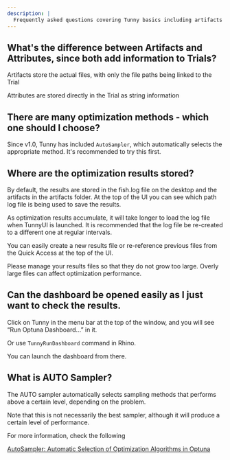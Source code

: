 ```yaml
---
description: |
  Frequently asked questions covering Tunny basics including artifacts vs attributes, optimization method selection, result storage, and dashboard access.
---
```


## What's the difference between Artifacts and Attributes, since both add information to Trials?

Artifacts store the actual files, with only the file paths being linked to the
Trial

Attributes are stored directly in the Trial as string information

## There are many optimization methods - which one should I choose?

Since v1.0, Tunny has included `AutoSampler`, which automatically selects the
appropriate method. It's recommended to try this first.

## Where are the optimization results stored?

By default, the results are stored in the fish.log file on the desktop and the
artifacts in the artifacts folder. At the top of the UI you can see which path
log file is being used to save the results.

As optimization results accumulate, it will take longer to load the log file
when TunnyUI is launched. It is recommended that the log file be re-created to a
different one at regular intervals.

You can easily create a new results file or re-reference previous files from the
Quick Access at the top of the UI.

Please manage your results files so that they do not grow too large. Overly
large files can affect optimization performance.

## Can the dashboard be opened easily as I just want to check the results.

Click on Tunny in the menu bar at the top of the window, and you will see “Run
Optuna Dashboard...” in it.

Or use `TunnyRunDashboard` command in Rhino.

You can launch the dashboard from there.

## What is AUTO Sampler?

The AUTO sampler automatically selects sampling methods that performs above a
certain level, depending on the problem.

Note that this is not necessarily the best sampler, although it will produce a
certain level of performance.

For more information, check the following

[AutoSampler: Automatic Selection of Optimization Algorithms in Optuna](https://medium.com/optuna/autosampler-automatic-selection-of-optimization-algorithms-in-optuna-1443875fd8f9)
